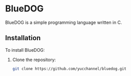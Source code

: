 # BlueDOG

BlueDOG is a simple programming language written in C.

## Installation

To install BlueDOG:

1. Clone the repository:
   ```bash
   git clone https://github.com/yucchannel/bluedog.git

